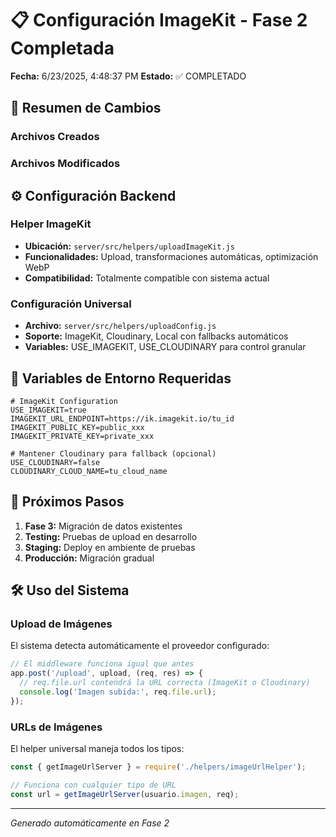 # 📋 Configuración ImageKit - Fase 2 Completada

**Fecha:** 6/23/2025, 4:48:37 PM
**Estado:** ✅ COMPLETADO

## 🎯 Resumen de Cambios

### Archivos Creados


### Archivos Modificados  


## ⚙️ Configuración Backend

### Helper ImageKit
- **Ubicación:** `server/src/helpers/uploadImageKit.js`
- **Funcionalidades:** Upload, transformaciones automáticas, optimización WebP
- **Compatibilidad:** Totalmente compatible con sistema actual

### Configuración Universal
- **Archivo:** `server/src/helpers/uploadConfig.js`
- **Soporte:** ImageKit, Cloudinary, Local con fallbacks automáticos
- **Variables:** USE_IMAGEKIT, USE_CLOUDINARY para control granular

## 🔐 Variables de Entorno Requeridas

```env
# ImageKit Configuration
USE_IMAGEKIT=true
IMAGEKIT_URL_ENDPOINT=https://ik.imagekit.io/tu_id
IMAGEKIT_PUBLIC_KEY=public_xxx
IMAGEKIT_PRIVATE_KEY=private_xxx

# Mantener Cloudinary para fallback (opcional)
USE_CLOUDINARY=false
CLOUDINARY_CLOUD_NAME=tu_cloud_name
```

## 🚀 Próximos Pasos

1. **Fase 3:** Migración de datos existentes
2. **Testing:** Pruebas de upload en desarrollo
3. **Staging:** Deploy en ambiente de pruebas
4. **Producción:** Migración gradual

## 🛠️ Uso del Sistema

### Upload de Imágenes
El sistema detecta automáticamente el proveedor configurado:

```javascript
// El middleware funciona igual que antes
app.post('/upload', upload, (req, res) => {
  // req.file.url contendrá la URL correcta (ImageKit o Cloudinary)
  console.log('Imagen subida:', req.file.url);
});
```

### URLs de Imágenes
El helper universal maneja todos los tipos:

```javascript
const { getImageUrlServer } = require('./helpers/imageUrlHelper');

// Funciona con cualquier tipo de URL
const url = getImageUrlServer(usuario.imagen, req);
```

---
*Generado automáticamente en Fase 2*